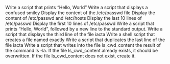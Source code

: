 Write a script that prints “Hello, World”
Write a script that displays a confused smiley
Display the content of the /etc/passwd file
Display the content of /etc/passwd and /etc/hosts
Display the last 10 lines of /etc/passwd
Display the first 10 lines of /etc/passwd
Write a script that prints “Hello, World”, followed by a new line to the standard output.
Write a script that displays the third line of the file iacta
Write a shell script that creates a file named exactly 
Write a script that duplicates the last line of the file iacta
Write a script that writes into the file ls_cwd_content the result of the command ls -la. If the file ls_cwd_content already exists, it should be overwritten. If the file ls_cwd_content does not exist, create it.
